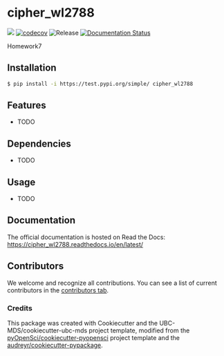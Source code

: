 # cipher_wl2788 

![](https://github.com/Irene-2020/cipher_wl2788/workflows/build/badge.svg) [![codecov](https://codecov.io/gh/Irene-2020/cipher_wl2788/branch/main/graph/badge.svg)](https://codecov.io/gh/Irene-2020/cipher_wl2788) ![Release](https://github.com/Irene-2020/cipher_wl2788/workflows/Release/badge.svg) [![Documentation Status](https://readthedocs.org/projects/cipher_wl2788/badge/?version=latest)](https://cipher_wl2788.readthedocs.io/en/latest/?badge=latest)

Homework7

## Installation

```bash
$ pip install -i https://test.pypi.org/simple/ cipher_wl2788
```

## Features

- TODO

## Dependencies

- TODO

## Usage

- TODO

## Documentation

The official documentation is hosted on Read the Docs: https://cipher_wl2788.readthedocs.io/en/latest/

## Contributors

We welcome and recognize all contributions. You can see a list of current contributors in the [contributors tab](https://github.com/Irene-2020/cipher_wl2788/graphs/contributors).

### Credits

This package was created with Cookiecutter and the UBC-MDS/cookiecutter-ubc-mds project template, modified from the [pyOpenSci/cookiecutter-pyopensci](https://github.com/pyOpenSci/cookiecutter-pyopensci) project template and the [audreyr/cookiecutter-pypackage](https://github.com/audreyr/cookiecutter-pypackage).
